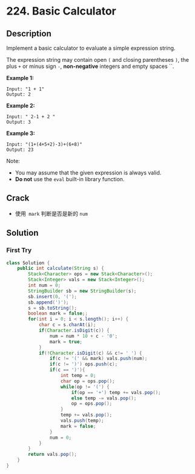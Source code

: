 # 224. Basic Calculator

## Description

Implement a basic calculator to evaluate a simple expression string.

The expression string may contain open `(` and closing parentheses `)`, the plus `+` or minus sign `-`, **non-negative** integers and empty spaces ``.

**Example 1:**

```
Input: "1 + 1"
Output: 2
```

**Example 2:**

```
Input: " 2-1 + 2 "
Output: 3
```

**Example 3:**

```
Input: "(1+(4+5+2)-3)+(6+8)"
Output: 23
```

Note:

- You may assume that the given expression is always valid.
- **Do not** use the `eval` built-in library function.

## Crack

* 使用` mark` 判断是否是新的 `num`

## Solution

### First Try

```java
class Solution {
    public int calculate(String s) {
        Stack<Character> ops = new Stack<Character>();
        Stack<Integer> vals = new Stack<Integer>();
        int num = 0;
        StringBuilder sb = new StringBuilder(s);
        sb.insert(0, '(');
        sb.append(')');
        s = sb.toString();
        boolean mark = false;;
        for(int i = 0; i < s.length(); i++) {
            char c = s.charAt(i);
            if(Character.isDigit(c)) {
                num = num * 10 + c - '0';
                mark = true;
            } 
            if(!Character.isDigit(c) && c!= ' ') {
                if(c != '(' && mark) vals.push(num);
                if(c != ')') ops.push(c);
                if(c == ')'){
                    int temp = 0;
                    char op = ops.pop();
                    while(op != '(') {
                        if(op == '+') temp += vals.pop();
                        else temp -= vals.pop();
                        op = ops.pop();
                    }
                    temp += vals.pop();
                    vals.push(temp);
                    mark = false;
                }
                num = 0;
            }
        }
        return vals.pop();
    }
}
```



 